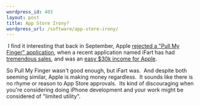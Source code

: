 ```yaml
--- 
wordpress_id: 403
layout: post
title: App Store Irony?
wordpress_url: /software/app-store-irony/
---
```


<p>&nbsp;I find it interesting that back in September, Apple <a href="http://www.macrumors.com/iphone/2008/09/04/apple-rejecting-applications-based-on-limited-utility/">rejected a &quot;Pull My Finger&quot; application</a>, when a recent application named iFart has had <a href="http://www.joelcomm.com/more_exciting_app_store_news.html">tremendous sales</a>, and was an <a href="http://arstechnica.com/journals/apple.ars/2008/12/29/flatulence-has-never-been-so-profitable-ifarts-success">easy $30k income for Apple</a>.</p>
<p>So Pull My Finger wasn't good enough, but iFart was. &nbsp;And despite both seeming similar, Apple is making money regardless. &nbsp;It sounds like there is no rhyme or reason to App Store approvals. &nbsp;Its kind of discouraging when you're considering doing iPhone development and your work might be considered of &quot;limited utility&quot;.</p>
         
